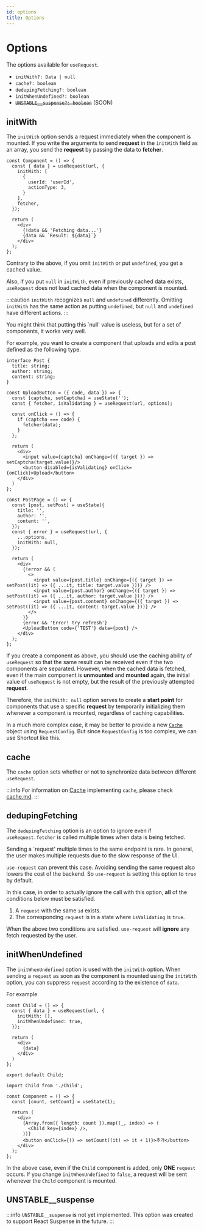 ```yaml
---
id: options
title: Options
---
```


# Options
The options available for `useRequest`.
* `initWith?: Data | null`
* `cache?: boolean`
* `dedupingFetching?: boolean`
* `initWhenUndefined?: boolean`
* ~~`UNSTABLE__suspense?: boolean`~~ (SOON)

## initWith
The `initWith` option sends a request immediately when the component is mounted. If you write the arguments to send **request** in the `initWith` field as an array, you send the **request** by passing the data to **fetcher**.

```tsx
const Component = () => {
  const { data } = useRequest(url, {
    initWith: [
      {
        userId: 'userId',
        actionType: 3,
      }
    ],
    fetcher,
  });

  return (
    <div>
      {!data && 'Fetching data...'}
      {data && `Result: ${data}`}
    </div>
  );
};
```
Contrary to the above, if you omit `initWith` or put `undefined`, you get a cached value.

Also, if you put `null` in `initWith`, even if previously cached data exists, `useRequest` does not load cached data when the component is mounted.

:::caution
`initWith` recognizes `null` and `undefined` differently. Omitting `initWith` has the same action as putting `undefined`, but `null` and `undefined` have different actions.
:::

You might think that putting this `null' value is useless, but for a set of components, it works very well.

For example, you want to create a component that uploads and edits a post defined as the following type.

```tsx title="src/Post.ts"
interface Post {
  title: string;
  author: string;
  content: string;
}
```

```tsx title="src/Main.tsx"
const UploadButton = ({ code, data }) => {
  const [captcha, setCaptcha] = useState('');
  const { fetcher, isValidating } = useRequest(url, options);

  const onClick = () => {
    if (captcha === code) {
      fetcher(data);
    }
  };

  return (
    <div>
      <input value={captcha} onChange={({ target }) => setCaptcha(target.value)}/>
      <button disabled={isValidating} onClick={onClick}>Upload</button>
    </div>
  )
};

const PostPage = () => {
  const [post, setPost] = useState({
    title: '',
    author: '',
    content: '',
  });
  const { error } = useRequest(url, {
    ...options,
    initWith: null,
  });

  return (
    <div>
      {!error && (
        <>
          <input value={post.title} onChange={({ target }) => setPost((it) => ({ ...it, title: target.value }))} />
          <input value={post.author} onChange={({ target }) => setPost((it) => ({ ...it, author: target.value }))} />
          <input value={post.content} onChange={({ target }) => setPost((it) => ({ ...it, content: target.value }))} />
        </>
      )}
      {error && 'Error! try refresh'}
      <UploadButton code={'TEST'} data={post} />
    </div>
  );
};
```
If you create a component as above, you should use the caching ability of `useRequest` so that the same result can be received even if the two components are separated. However, when the cached data is fetched, even if the main component is **unmounted** and **mounted** again, the initial value of `useRequest` is not empty, but the result of the previously attempted **request**.

Therefore, the `initWith: null` option serves to create a **start point** for components that use a specific **request** by temporarily initializing them whenever a component is mounted, regardless of caching capabilities.

In a much more complex case, it may be better to provide a new [`Cache`](cache) object using `RequestConfig`. But since `RequestConfig` is too complex, we can use Shortcut like this.

## cache
The `cache` option sets whether or not to synchronize data between different `useRequest`.

:::info
For information on [Cache](./cache.md) implementing `cache`, please check [cache.md](./cache.md).
:::

## dedupingFetching
The `dedupingFetching` option is an option to ignore even if `useRequest.fetcher` is called multiple times when data is being fetched.

Sending a `request' multiple times to the same endpoint is rare. In general, the user makes multiple requests due to the slow response of the UI.

`use-request` can prevent this case. Avoiding sending the same request also lowers the cost of the backend. So `use-request` is setting this option to `true` by default.

In this case, in order to actually ignore the call with this option, **all** of the conditions below must be satisfied.
1. A `request` with the same `id` exists.
1. The corresponding `request` is in a state where `isValidating` is `true`.

When the above two conditions are satisfied. `use-request` will **ignore** any fetch requested by the user.

## initWhenUndefined
The `initWhenUndefined` option is used with the `initWith` option.
When sending a `request` as soon as the component is mounted using the `initWith` option, you can suppress `request` according to the existence of `data`.

For example
```tsx title="src/Child.tsx"
const Child = () => {
  const { data } = useRequest(url, {
    initWith: [],
    initWhenUndefined: true,
  });

  return (
    <div>
      {data}
    </div>
  )
};

export default Child;
```
```tsx title="src/Component.tsx"
import Child from './Child';

const Component = () => {
  const [count, setCount] = useState(1);
  
  return (
    <div>
      {Array.from({ length: count }).map((_, index) => (
        <Child key={index} />,
      ))}
      <button onClick={() => setCount((it) => it + 1)}>추가</button>
    </div>
  );
};
```
In the above case, even if the `Child` component is added, only **ONE** `request` occurs. If you change `initWhenUndefined` to `false`, a request will be sent whenever the `Child` component is mounted.

## UNSTABLE__suspense
:::info
`UNSTABLE__suspense` is not yet implemented. This option was created to support React Suspense in the future.
:::